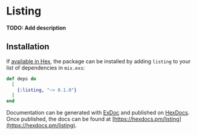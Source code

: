 # Listing

**TODO: Add description**

## Installation

If [available in Hex](https://hex.pm/docs/publish), the package can be installed
by adding `listing` to your list of dependencies in `mix.exs`:

```elixir
def deps do
  [
    {:listing, "~> 0.1.0"}
  ]
end
```

Documentation can be generated with [ExDoc](https://github.com/elixir-lang/ex_doc)
and published on [HexDocs](https://hexdocs.pm). Once published, the docs can
be found at [https://hexdocs.pm/listing](https://hexdocs.pm/listing).


